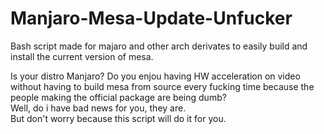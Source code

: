# Manjaro-Mesa-Update-Unfucker
Bash script made for majaro and other arch derivates to easily build and install the current version of mesa.  
  
Is your distro Manjaro? Do you enjou having HW acceleration on video without having to build mesa from source every fucking time because the people making the official package are being dumb?  
Well, do i have bad news for you, they are.  
But don't worry because this script will do it for you.
